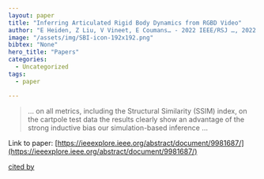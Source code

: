 ```yaml
---
layout: paper
title: "Inferring Articulated Rigid Body Dynamics from RGBD Video"
author: "E Heiden, Z Liu, V Vineet, E Coumans… - 2022 IEEE/RSJ …, 2022 - ieeexplore.ieee.org"
image: "/assets/img/SBI-icon-192x192.png"
bibtex: "None"
hero_title: "Papers"
categories:
  - Uncategorized
tags:
  - paper

---
```

>… on all metrics, including the Structural Similarity (SSIM) index, on the cartpole test data the results clearly show an advantage of the strong inductive bias our simulation-based inference …

Link to paper: [https://ieeexplore.ieee.org/abstract/document/9981687/](https://ieeexplore.ieee.org/abstract/document/9981687/)

[cited by](https://scholar.google.com/scholar?cites=17333297562731454083&as_sdt=2005&sciodt=0,5&hl=en&num=20)
